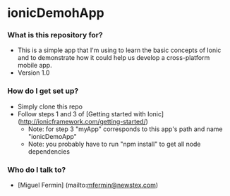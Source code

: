 ionicDemohApp
================

### What is this repository for? ###

* This is a simple app that I'm using to learn the basic concepts of Ionic and to demonstrate how it could help us develop a cross-platform mobile app.
* Version 1.0

### How do I get set up? ###

* Simply clone this repo
* Follow steps 1 and 3 of [Getting started with Ionic] (http://ionicframework.com/getting-started/)
  * Note: for step 3 "myApp" corresponds to this app's path and name "ionicDemoApp"
  * Note: you probably have to run "npm install" to get all node dependencies

### Who do I talk to? ###

* [Miguel Fermin] (mailto:mfermin@newstex.com)
